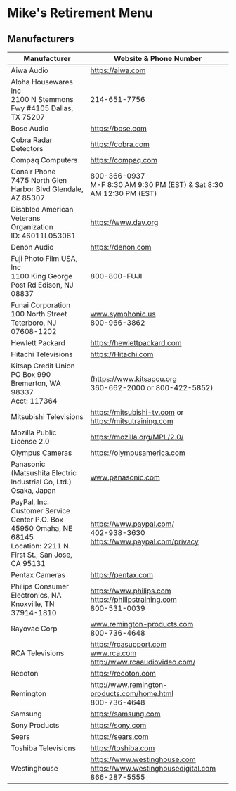 # Mike's Retirement Menu

## Manufacturers
| Manufacturer | Website & Phone Number |
| --- | --- | 
| Aiwa Audio | https://aiwa.com |  
| Aloha Housewares Inc <br> 2100 N Stemmons Fwy #4105 Dallas, TX 75207 | 214-651-7756 |  
| Bose Audio | https://bose.com|  
| Cobra Radar Detectors | https://cobra.com|  
| Compaq Computers | https://compaq.com|  
| Conair Phone <br> 7475 North Glen Harbor Blvd Glendale, AZ 85307 | 800-366-0937 <br> M-F 8:30 AM 9:30 PM (EST) & Sat 8:30 AM 12:30 PM (EST) |  
| Disabled American Veterans Organization <br>ID: 46011L053061 | https://www.dav.org  |
| Denon Audio | https://denon.com|  
| Fuji Photo Film USA, Inc <br> 1100 King George Post Rd Edison, NJ 08837 | 800-800-FUJI |  
| Funai Corporation <br> 100 North Street Teterboro, NJ 07608-1202 | www.symphonic.us <br> 800-966-3862 | 
| Hewlett Packard | https://hewlettpackard.com|  
| Hitachi Televisions | https://Hitachi.com|  
| Kitsap Credit Union <br>PO Box 990 Bremerton, WA 98337 <br> Acct: 117364 | (https://www.kitsapcu.org <br> 360-662-2000 or 800-422-5852) | 
| Mitsubishi Televisions | https://mitsubishi-tv.com or https://mitsutraining.com|  
| Mozilla Public License 2.0 | https://mozilla.org/MPL/2.0/|  
| Olympus Cameras  | https://olympusamerica.com|  
| Panasonic  (Matsushita Electric Industrial Co, Ltd.) <br>Osaka, Japan | www.panasonic.com | 
| PayPal, Inc. <br> Customer Service Center P.O. Box 45950 Omaha, NE 68145 <br> Location: 2211 N. First St., San Jose, CA 95131 | https://www.paypal.com/ <br> 402-938-3630 <br> https://www.paypal.com/privacy | 
| Pentax Cameras | https://pentax.com|  
| Philips Consumer Electronics, NA <br> Knoxville, TN 37914-1810 | https://www.philips.com <br> https://philipstraining.com <br> 800-531-0039|  
| Rayovac Corp | www.remington-products.com <br> 800-736-4648 | 
| RCA Televisions | https://rcasupport.com <br> www.rca.com <br> http://www.rcaaudiovideo.com/ |  
| Recoton | https://recoton.com|  
| Remington | http://www.remington-products.com/home.html <br> 800-736-4648 |  
| Samsung  | https://samsung.com|  
| Sony Products | https://sony.com |  
| Sears | https://sears.com|  
| Toshiba Televisions | https://toshiba.com|  
| Westinghouse | https://www.westinghouse.com <br> https://www.westinghousedigital.com <br> 866-287-5555 | 

